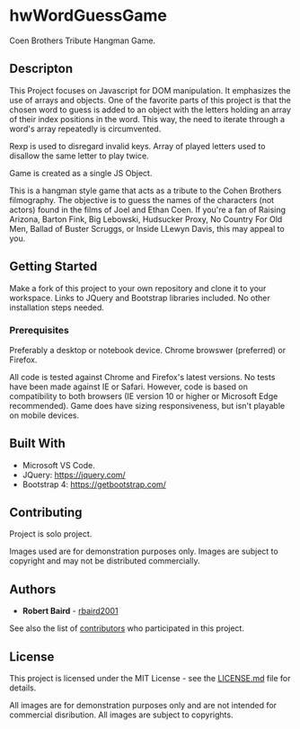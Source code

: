 # hwWordGuessGame
Coen Brothers Tribute Hangman Game.

## Descripton
This Project focuses on Javascript for DOM manipulation. It emphasizes the use of arrays and objects. One of the favorite parts of this project is that the chosen word to guess is added to an object with the letters holding an array of their index positions in the word. This way, the need to iterate through a word's array repeatedly is circumvented. 

Rexp is used to disregard invalid keys. Array of played letters used to disallow the same letter to play twice.

Game is created as a single JS Object.

This is a hangman style game that acts as a tribute to the Cohen Brothers filmography. The objective is to guess the names of the characters (not actors) found in the films of Joel and Ethan Coen. If you're a fan of Raising Arizona, Barton Fink, Big Lebowski, Hudsucker Proxy, No Country For Old Men, Ballad of Buster Scruggs, or Inside LLewyn Davis, this may appeal to you.

## Getting Started

Make a fork of this project to your own repository and clone it to your workspace. Links to JQuery and Bootstrap libraries included.  No other installation steps needed.

### Prerequisites
Preferably a desktop or notebook device. 
Chrome browswer (preferred) or Firefox.

All code is tested against Chrome and Firefox's latest versions. No tests have been made against IE or Safari. However, code is based on compatibility to both browsers (IE version 10 or higher or Microsoft Edge recommended). Game does have sizing responsiveness, but isn't playable on  mobile devices. 

## Built With
* Microsoft VS Code.
* JQuery: https://jquery.com/
* Bootstrap 4:  https://getbootstrap.com/

## Contributing

Project is solo project.

Images used are for demonstration purposes only. Images are subject to copyright and may not be distributed commercially.

## Authors

* **Robert Baird** - [rbaird2001](https://github.com/rbaird2001)

See also the list of [contributors](https://github.com/rbaird2001/hwWordGuessGame/contributors) who participated in this project.

## License

This project is licensed under the MIT License - see the [LICENSE.md](LICENSE.md) file for details.

All images are for demonstration purposes only and are not intended for commercial disribution. All images are subject to copyrights.
